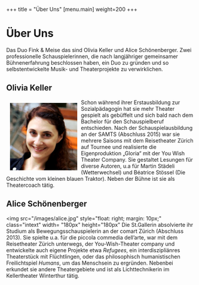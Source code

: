 +++
title = "Über Uns"
[menu.main]
weight=200
+++
<h1>Über Uns</h1>

Das Duo Fink & Meise das sind Olivia Keller und Alice Schönenberger. Zwei professionelle Schauspielerinnen, die nach langjähriger gemeinsamer Bühnenerfahrung beschlossen haben, ein Duo zu gründen und so selbstentwickelte Musik- und Theaterprojekte zu verwirklichen. 


<h2>Olivia Keller</h2>
<img src="/images/Olivia.jpg" style="float: left; margin: 10px;" class="intext" width= "180px" height="180px"</img>Schon während ihrer Erstausbildung zur Sozialpädagogin hat sie mehr Theater gespielt als gebüffelt und sich bald nach dem Bachelor für den Schauspielberuf entschieden. Nach der Schauspielausbildung an der SAMTS (Abschluss 2015) war sie mehrere Saisons mit dem Reisetheater Zürich auf Tournee und realisierte die Eigenproduktion „Gloria“ mit der You Wish Theater Company. Sie gestaltet Lesungen für diverse Autoren, u.a für Martin Städeli (Wetterwechsel) und Béatrice Stössel (Die Geschichte vom kleinen blauen Traktor). Neben der Bühne ist sie als Theatercoach tätig.

<left><h2>Alice Schönenberger</h2></left>

<img src="/images/alice.jpg" style="float: right; margin: 10px;" class="intext" width= "180px" height="180px"</img> Die St.Gallerin absolvierte ihr Studium als Bewegungsschauspielerin an der comart Zürich (Abschluss 2013). Sie spielte u.a. für die piccola commedia dell’arte, war mit dem Reisetheater Zürich unterwegs, der You-Wish-Theater company und entwickelte auch eigene Projekte etwa <i>Refugees</i>, ein interdiszipliänres Theaterstück mit Flüchtlingen, oder das philosophisch humanistischen Freilichtspiel <i>Humans</i>, um das Menschsein zu ergründen. Nebenbei erkundet sie andere Theatergebiete und ist als Lichttechnikerin im Kellertheater Winterthur tätig. 






